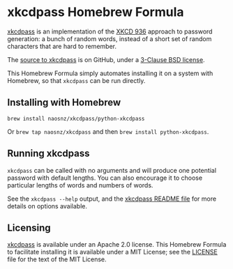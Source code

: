 # xkcdpass Homebrew Formula

[xkcdpass](https://pypi.org/project/xkcdpass/) is an implementation
of the [XKCD 936](https://xkcd.com/936/) approach to password generation:
a bunch of random words, instead of a short set of random characters
that are hard to remember.

The [source to xkcdpass](https://github.com/redacted/XKCD-password-generator) is
on GitHub, under a [3-Clause BSD
license](https://github.com/redacted/XKCD-password-generator/blob/master/LICENSE.BSD).

This Homebrew Formula simply automates installing it on a system with
Homebrew, so that `xkcdpass` can be run directly.

## Installing with Homebrew

`brew install naosnz/xkcdpass/python-xkcdpass`

Or `brew tap naosnz/xkcdpass` and then `brew install python-xkcdpass`.

## Running xkcdpass

`xkcdpass` can be called with no arguments and will produce one
potential password with default lengths.  You can also encourage
it to choose particular lengths of words and numbers of words.

See the `xkcdpass --help` output, and the [xkcdpass README
file](https://github.com/redacted/XKCD-password-generator#running-xkcdpass)
for more details on options available.

## Licensing

[xkcdpass](https://github.com/redacted/XKCD-password-generator) is
available under an Apache 2.0 license.  This Homebrew Formula to
facilitate installing it is available under a MIT License; see the
[LICENSE](LICENSE) file for the text of the MIT License.

